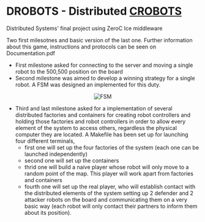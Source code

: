 # DROBOTS - Distributed [CROBOTS](https://en.wikipedia.org/wiki/Crobots)
Distributed Systems' final project using ZeroC Ice middleware

Two first milesotnes and basic version of the last one. Further information about this game, instructions and protocols can be seen on Documentation.pdf

* First milestone asked for connecting to the server and moving a single robot to the 500,500 position on the board
* Second milestone was aimed to develop a winning strategy for a single robot. A FSM was designed an implemented for this duty.

<p align="center">
  <img src="https://github.com/pedroma-gomezp/DROBOTS/blob/master/hito2/FSM%20diagram.png?raw=true" alt="FSM"/>
</p>

* Third and last milestone asked for a implementation of several distributed factories and containers for creating robot controllers and holding those factories and robot controllers in order to allow every element of the system to access others, regardless the physical computer they are located. A Makefile has been set up for launching four different terminals,
	* first one will set up the four factories of the system (each one can be launched independently)
	* second one will set up the containers
	* thrid one will build a naive player whose robot will only move to a random point of the map. This player will work apart from factories and containers
	* fourth one will set up the real player, who will establish contact with the distributed elements of the system setting up 2 defender and 2 attacker robots on the board and communicating them on a very basic way (each robot will only contact their partners to inform them about its position).
    
